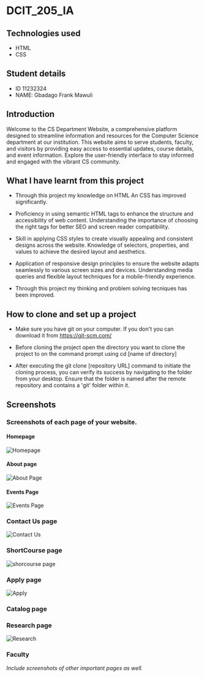# **DCIT_205_IA**

## Technologies used

+ HTML
+ CSS

## Student details 

+ ID 11232324
+ NAME: Gbadago Frank Mawuli


## Introduction

  Welcome to the CS Department Website, a comprehensive platform designed to streamline information and resources for the Computer Science department at our institution. This website aims to serve students, faculty, and visitors by providing easy access to essential updates, course details, and event information. Explore the user-friendly interface to stay informed and engaged with the vibrant CS community.


## What I have learnt from this project

+ Through this project my knowledge on HTML An CSS has improved significantly. 

+ Proficiency in using semantic HTML tags to enhance the structure and accessibility of web content. Understanding the importance of choosing the right tags for better SEO and screen reader compatibility.

+ Skill in applying CSS styles to create visually appealing and consistent designs across the website. Knowledge of selectors, properties, and values to achieve the desired layout and aesthetics.

+ Application of responsive design principles to ensure the website adapts seamlessly to various screen sizes and devices. Understanding media queries and flexible layout techniques for a mobile-friendly experience.

+ Through this project my thinking and problem solving tecniques has been improved. 


## How to clone and set up a project

+ Make sure you have git on your computer. If you don't you can download it from https://git-scm.com/

+ Before cloning the project open the directory you want to clone the project to on the command prompt using cd [name of directory]

+ After executing the git clone [repository URL] command to initiate the cloning process, you can verify its success by navigating to the folder from your desktop. Ensure that the folder is named after the remote repository and contains a 'git' folder within it.


## Screenshots 

### Screenshots of each page of your website.

#### Homepage

![Homepage](/Screenshots/home.png)

#### About page

![About Page](/Screenshots/About.png)

#### Events Page

![Events Page](/Screenshots/Event.png)

### Contact Us page

![Contact Us](/Screenshots/contact%20us.png)

### ShortCourse page

![shorcourse page](/Screenshots/shortCourses.png)


### Apply page

![Apply](/Screenshots/Apply.png)


### Catalog page



### Research page 

![Research](/Screenshots/Research.png)



### Faculty



*Include screenshots of other important pages as well.*





















